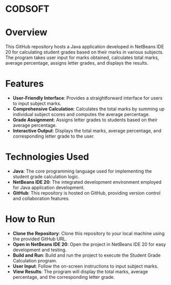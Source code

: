 # CODSOFT
# Overview
This GitHub repository hosts a Java application developed in NetBeans IDE 20 for calculating student grades based on their marks in various subjects. The program takes user input for marks obtained, calculates total marks, average percentage, assigns letter grades, and displays the results.
# Features
*   **User-Friendly Interface**: Provides a straightforward interface for users to input subject marks.
*   **Comprehensive Calculation**: Calculates the total marks by summing up individual subject scores and computes the average percentage.
*   **Grade Assignment**: Assigns letter grades to students based on their average percentage.
*   **Interactive Output**: Displays the total marks, average percentage, and corresponding letter grade to the user.
# Technologies Used
*  **Java**: The core programming language used for implementing the student grade calculation logic.
*  **NetBeans IDE 20**: The integrated development environment employed for Java application development.
*  **GitHub**: This repository is hosted on GitHub, providing version control and collaboration features.
# How to Run
*  **Clone the Repository**: Clone this repository to your local machine using the provided GitHub URL.
*  **Open in NetBeans IDE 20**: Open the project in NetBeans IDE 20 for easy development and testing.
*  **Build and Run**: Build and run the project to execute the Student Grade Calculation program.
*  **User Input**: Follow the on-screen instructions to input subject marks.
*  **View Results**: The program will display the total marks, average percentage, and the corresponding letter grade.

